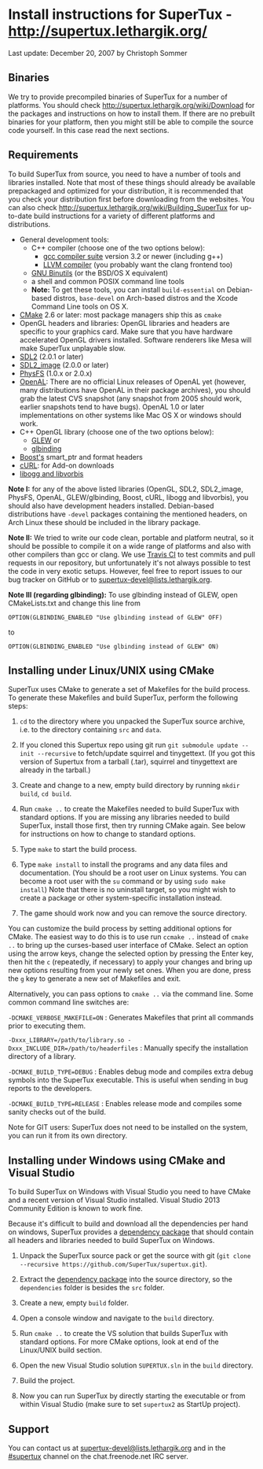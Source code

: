 Install instructions for SuperTux - <http://supertux.lethargik.org/>
====================================================================
Last update: December 20, 2007 by Christoph Sommer

Binaries
--------

We try to provide precompiled binaries of SuperTux for a number of
platforms. You should check <http://supertux.lethargik.org/wiki/Download>
for the packages and instructions on how to install them. If there are
no prebuilt binaries for your platform, then you might still be able
to compile the source code yourself. In this case read the next
sections.


Requirements
------------

To build SuperTux from source, you need to have a number of tools and
libraries installed. Note that most of these things should already be
available prepackaged and optimized for your distribution, it is
recommended that you check your distribution first before downloading
from the websites. You can also check
<http://supertux.lethargik.org/wiki/Building_SuperTux> for up-to-date
build instructions for a variety of different platforms and
distributions.

* General development tools:
  - C++ compiler (choose one of the two options below):
    + [gcc compiler suite](http://gcc.gnu.org) version 3.2 or newer (including g++)
    + [LLVM compiler](http://llvm.org/) (you probably want the clang frontend too)
  - [GNU Binutils](http://www.gnu.org/software/binutils) (or the BSD/OS X equivalent)
  - a shell and common POSIX command line tools
  - **Note:** To get these tools, you can install `build-essential` on Debian-based distros,
    `base-devel` on Arch-based distros and the Xcode Command Line tools on OS X.
* [CMake](http://www.cmake.org/) 2.6 or later: most package managers ship this as `cmake`
* OpenGL headers and libraries: OpenGL libraries and headers are
  specific to your graphics card. Make sure that you have hardware
  accelerated OpenGL drivers installed. Software renderers like Mesa
  will make SuperTux unplayable slow.
* [SDL2](http://www.libsdl.org) (2.0.1 or later)
* [SDL2_image](http://www.libsdl.org/projects/SDL_image) (2.0.0 or later)
* [PhysFS](http://www.icculus.org/physfs) (1.0.x or 2.0.x)
* [OpenAL](http://www.openal.org): There are no official Linux releases
  of OpenAL yet (however, many distributions have OpenAL in their package
  archives), you should grab the latest CVS snapshot (any snapshot from 2005
  should work, earlier snapshots tend to have bugs). OpenAL 1.0 or later
  implementations on other systems like Mac OS X or windows should work.
* C++ OpenGL library (choose one of the two options below):
  - [GLEW](http://glew.sourceforge.net/) or
  - [glbinding](https://github.com/hpicgs/glbinding)
* [Boost's](http://www.boost.org) smart_ptr and format headers
* [cURL](http://curl.haxx.se/libcurl/): for Add-on downloads
* [libogg and libvorbis](https://www.xiph.org/)

**Note I:** for any of the above listed libraries (OpenGL, SDL2, SDL2_image,
PhysFS, OpenAL, GLEW/glbinding, Boost, cURL, libogg and libvorbis), you should
also have development headers installed. Debian-based distributions have `-devel`
packages containing the mentioned headers, on Arch Linux these should be included
in the library package.

**Note II:** We tried to write our code clean, portable and platform neutral,
so it should be possible to compile it on a wide range of platforms and also
with other compilers than gcc or clang. We use [Travis CI](https://travis-ci.org/)
to test commits and pull requests in our repository, but unfortunately it's not
always possible to test the code in very exotic setups. However, feel free to
report issues to our bug tracker on GitHub or to supertux-devel@lists.lethargik.org.

**Note III (regarding glbinding):** To use glbinding instead of GLEW, open
CMakeLists.txt and change this line from
```
OPTION(GLBINDING_ENABLED "Use glbinding instead of GLEW" OFF)
```
to
```
OPTION(GLBINDING_ENABLED "Use glbinding instead of GLEW" ON)
```


Installing under Linux/UNIX using CMake
---------------------------------------

SuperTux uses CMake to generate a set of Makefiles for the build
process. To generate these Makefiles and build SuperTux, perform the
following steps:

1. `cd` to the directory where you unpacked the SuperTux source
   archive, i.e. to the directory containing `src` and `data`.
 
2. If you cloned this Supertux repo using git run `git submodule
   update --init --recursive` to fetch/update squirrel and tinygettext.
   (If you got this version of Supertux from a tarball (.tar), squirrel
   and tinygettext are already in the tarball.)
 
3. Create and change to a new, empty build directory by running `mkdir
   build`, `cd build`.

4. Run `cmake ..` to create the Makefiles needed to build SuperTux
   with standard options. If you are missing any libraries needed to
   build SuperTux, install those first, then try running CMake again.
   See below for instructions on how to change to standard options.

5. Type `make` to start the build process.

6. Type `make install` to install the programs and any data files and
   documentation. (You should be a root user on Linux systems. You can
   become a root user with the `su` command or by using `sudo make
   install`) Note that there is no uninstall target, so you might wish
   to create a package or other system-specific installation instead.
   
7. The game should work now and you can remove the source directory.

You can customize the build process by setting additional options for
CMake. The easiest way to do this is to use run `ccmake ..` instead of
`cmake ..` to bring up the curses-based user interface of CMake.
Select an option using the arrow keys, change the selected option by
pressing the Enter key, then hit the `c` (repeatedly, if necessary) to
apply your changes and bring up new options resulting from your newly
set ones. When you are done, press the `g` key to generate a new set
of Makefiles and exit.

Alternatively, you can pass options to `cmake ..` via the command
line. Some common command line switches are:

`-DCMAKE_VERBOSE_MAKEFILE=ON`
: Generates Makefiles that print all commands prior to executing them.

`-Dxxx_LIBRARY=/path/to/library.so -Dxxx_INCLUDE_DIR=/path/to/headerfiles`
: Manually specify the installation directory of a library.

`-DCMAKE_BUILD_TYPE=DEBUG`
: Enables debug mode and compiles extra debug symbols into the SuperTux
executable. This is useful when sending in bug reports to the
developers.

`-DCMAKE_BUILD_TYPE=RELEASE`
: Enables release mode and compiles some sanity checks out of the build.

Note for GIT users: SuperTux does not need to be installed on the
system, you can run it from its own directory.


Installing under Windows using CMake and Visual Studio
------------------------------------------------------
To build SuperTux on Windows with Visual Studio you need to have CMake and a
recent version of Visual Studio installed. Visual Studio 2013 Community Edition
is known to work fine.

Because it's difficult to build and download all the dependencies per hand on windows,
SuperTux provides a [dependency package](https://github.com/SuperTux/downloads/raw/master/other/dependencies-0.3.5-win32.zip)
that should contain all headers and libraries needed to build SuperTux on Windows.

1. Unpack the SuperTux source pack or get the source with git (`git clone --recursive https://github.com/SuperTux/supertux.git`).

2. Extract the [dependency package](https://github.com/SuperTux/downloads/raw/master/other/dependencies-0.3.5-win32.zip)
into the source directory, so the `dependencies` folder is besides the `src` folder.

3. Create a new, empty `build` folder.

4. Open a console window and navigate to the `build` directory.

5. Run `cmake ..` to create the VS solution that builds SuperTux with standard options.
For more CMake options, look at end of the Linux/UNIX build section.

5. Open the new Visual Studio solution `SUPERTUX.sln` in the `build` directory.

6. Build the project.

7. Now you can run SuperTux by directly starting the executable or from within Visual Studio (make sure to set
`supertux2` as StartUp project).


Support
-------

You can contact us at [supertux-devel@lists.lethargik.org](mailto:supertux-devel@lists.lethargik.org)
and in the [#supertux](irc://chat.freenode.net/supertux) channel on
the chat.freenode.net IRC server.
